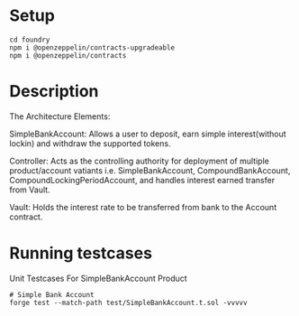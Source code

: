 # Setup

```shell
cd foundry
npm i @openzeppelin/contracts-upgradeable
npm i @openzeppelin/contracts
```

# Description

The Architecture Elements:

SimpleBankAccount: Allows a user to deposit, earn simple interest(without lockin) and withdraw the supported tokens.

Controller: Acts as the controlling authority for deployment of multiple product/account vatiants i.e. SimpleBankAccount, CompoundBankAccount, CompoundLockingPeriodAccount, and handles interest earned transfer from Vault.

Vault: Holds the interest rate to be transferred from bank to the Account contract.

# Running testcases 

Unit Testcases For SimpleBankAccount Product

```shell
# Simple Bank Account
forge test --match-path test/SimpleBankAccount.t.sol -vvvvv
